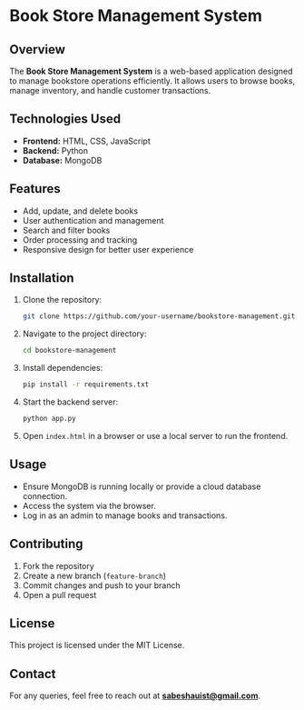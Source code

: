 # Book Store Management System

## Overview
The **Book Store Management System** is a web-based application designed to manage bookstore operations efficiently. It allows users to browse books, manage inventory, and handle customer transactions.

## Technologies Used

- **Frontend:** HTML, CSS, JavaScript
- **Backend:** Python
- **Database:** MongoDB

## Features

- Add, update, and delete books
- User authentication and management
- Search and filter books
- Order processing and tracking
- Responsive design for better user experience

## Installation

1. Clone the repository:
   ```bash
   git clone https://github.com/your-username/bookstore-management.git
   ```
2. Navigate to the project directory:
   ```bash
   cd bookstore-management
   ```
3. Install dependencies:
   ```bash
   pip install -r requirements.txt
   ```
4. Start the backend server:
   ```bash
   python app.py
   ```
5. Open `index.html` in a browser or use a local server to run the frontend.

## Usage

- Ensure MongoDB is running locally or provide a cloud database connection.
- Access the system via the browser.
- Log in as an admin to manage books and transactions.

## Contributing

1. Fork the repository
2. Create a new branch (`feature-branch`)
3. Commit changes and push to your branch
4. Open a pull request

## License

This project is licensed under the MIT License.

## Contact

For any queries, feel free to reach out at **sabeshauist@gmail.com**.

